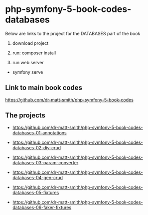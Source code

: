 # php-symfony-5-book-codes-databases

Below are links to the project for the DATABASES part of the book

1. download project

1. run: composer install

1. run web server

  - symfony serve

## Link to main book codes

https://github.com/dr-matt-smith/php-symfony-5-book-codes

## The projects

- https://github.com/dr-matt-smith/php-symfony-5-book-codes-databases-01-annotations

- https://github.com/dr-matt-smith/php-symfony-5-book-codes-databases-02-diy-crud

- https://github.com/dr-matt-smith/php-symfony-5-book-codes-databases-03-param-converter

- https://github.com/dr-matt-smith/php-symfony-5-book-codes-databases-04-gen-crud

- https://github.com/dr-matt-smith/php-symfony-5-book-codes-databases-05-fixtures

- https://github.com/dr-matt-smith/php-symfony-5-book-codes-databases-06-faker-fixtures
